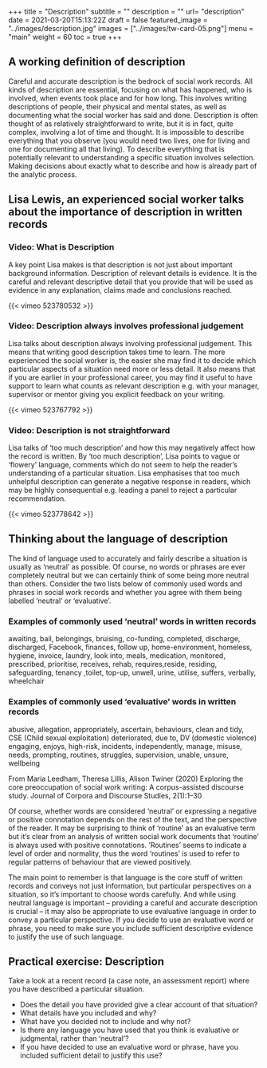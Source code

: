 +++
title = "Description"
subtitle = ""
description = ""
url= "description"
date = 2021-03-20T15:13:22Z
draft = false
featured_image = "../images/description.jpg"
images = ["../images/tw-card-05.png"]
menu = "main"
weight = 60
toc = true
+++
## A working definition of description

Careful and accurate description is the bedrock of social work records. All kinds of description are essential, focusing on what has happened, who is involved, when events took place and for how long. This involves writing descriptions of people, their physical and mental states, as well as documenting what the social worker has said and done. Description is often thought of as relatively straightforward to write, but it is in fact, quite complex, involving a lot of time and thought. It is impossible to describe everything that you observe (you would need two lives, one for living and one for documenting all that living). To describe everything that is potentially relevant to understanding a specific situation involves selection. Making decisions about exactly what to describe and how is already part of the analytic process.

## Lisa Lewis, an experienced social worker talks about the importance of description in written records

### Video: What is Description

A key point Lisa makes is that description is not just about important background information. Description of relevant details is evidence. It is the careful and relevant descriptive detail that you provide that will be used as evidence in any explanation, claims made and conclusions reached.

{{< vimeo 523780532 >}}

### Video: Description always involves professional judgement

Lisa talks about description always involving professional judgement. This means that writing good description takes time to learn. The more experienced the social worker is, the easier she may find it to decide which particular aspects of a situation need more or less detail. It also means that if you are earlier in your professional career, you may find it useful to have support to learn what counts as relevant description e.g. with your manager, supervisor or mentor giving you explicit feedback on your writing.

{{< vimeo 523767792 >}}

### Video: Description is not straightforward

Lisa talks of ‘too much description’ and how this may negatively affect how the record is written. By ‘too much description’, Lisa points to vague or ‘flowery’ language, comments which do not seem to help the reader’s understanding of a particular situation. Lisa emphasises that too much unhelpful description can generate a negative response in readers, which may be highly consequential e.g. leading a panel to reject a particular recommendation.

{{< vimeo 523778642 >}}

## Thinking about the language of description

The kind of language used to accurately and fairly describe a situation is usually as ‘neutral’ as possible. Of course, no words or phrases are ever completely neutral but we can certainly think of some being more neutral than others. Consider the two lists below of commonly used words and phrases in social work records and whether you agree with them being labelled ‘neutral’ or ‘evaluative’.

### Examples of commonly used ‘neutral’ words in written records

awaiting, bail, belongings, bruising, co-funding, completed, discharge, discharged, Facebook, finances, follow up, home-environment, homeless, hygiene, invoice, laundry, look into, meals, medication, monitored, prescribed, prioritise, receives, rehab, requires,reside, residing, safeguarding, tenancy ,toilet, top-up, unwell, urine, utilise, suffers, verbally, wheelchair

### Examples of commonly used ‘evaluative’ words in written records

abusive, allegation, appropriately, ascertain, behaviours, clean and tidy, CSE (Child sexual exploitation) deteriorated, due to, DV (domestic violence) engaging, enjoys, high-risk, incidents, independently, manage, misuse, needs, prompting, routines, struggles, supervision, unable, unsure, wellbeing

From Maria Leedham, Theresa Lillis, Alison Twiner (2020) Exploring the core preoccupation of social work writing: A corpus-assisted discourse study. Journal of Corpora and Discourse Studies, 2(1):1–30

Of course, whether words are considered ‘neutral’ or expressing a negative or positive connotation depends on the rest of the text, and the perspective of the reader. It may be surprising to think of ‘routine’ as an evaluative term but it’s clear from an analysis of written social work documents  that ‘routine’ is always used with positive connotations. ’Routines’ seems to indicate a level of order and normality, thus the word ‘routines’  is used to refer to regular patterns of behaviour that are viewed positively.

The main point to remember is that language is the core stuff of written records and conveys not just information, but particular perspectives on a situation, so it’s important to choose words carefully. And while using neutral language is important – providing a careful and accurate description is crucial – it may also be appropriate to use evaluative language in order to convey a particular perspective. If you decide to use an evaluative word or phrase, you need to make sure you include sufficient descriptive evidence to justify the use of such language.

## Practical exercise: Description

Take a look at a recent record (a case note, an assessment report) where you have described a particular situation.

* Does the detail you have provided give a clear account of that situation?
* What details have you included and why?
* What have you decided not to include and why not?
* Is there any language you have used that you think is evaluative or judgmental, rather than ‘neutral’?
* If you have decided to use an evaluative word or phrase, have you included sufficient detail to justify this use?
